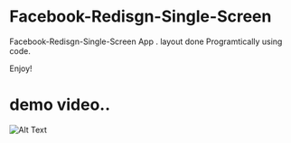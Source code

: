 # Facebook-Redisgn-Single-Screen

Facebook-Redisgn-Single-Screen App . layout done Programtically using code.


Enjoy!

#  demo video..



![Alt Text](https://j.gifs.com/jZ3VLY.gif)
